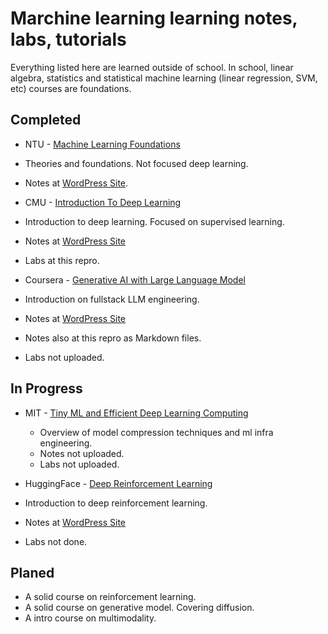 # Marchine learning learning notes, labs, tutorials

Everything listed here are learned outside of school.
In school, linear algebra, statistics and statistical machine learning
(linear regression, SVM, etc) courses are foundations.

## Completed

- NTU - [Machine Learning Foundations](https://www.csie.ntu.edu.tw/~htlin/course/ml20fall/)
 - Theories and foundations. Not focused deep learning.
 - Notes at [WordPress Site](https://levendlee.com/category/machine-learning/machine-learning-foundations/).

- CMU - [Introduction To Deep Learning](https://deeplearning.cs.cmu.edu/F23/index.html)
 - Introduction to deep learning. Focused on supervised learning.
 - Notes at [WordPress Site](https://levendlee.com/category/machine-learning/introduction-to-deep-learning/)
 - Labs at this repro.

- Coursera - [Generative AI with Large Language Model](https://www.coursera.org/learn/generative-ai-with-llms)
 - Introduction on fullstack LLM engineering.
 - Notes at [WordPress Site](https://levendlee.com/category/machine-learning/generative-ai-with-llm/)
 - Notes also at this repro as Markdown files.
 - Labs not uploaded.

## In Progress

- MIT - [Tiny ML and Efficient Deep Learning Computing](https://hanlab.mit.edu/courses/2022-fall-6s965)
  - Overview of model compression techniques and ml infra engineering.
  - Notes not uploaded.
  - Labs not uploaded.

- HuggingFace - [Deep Reinforcement Learning](https://huggingface.co/learn/deep-rl-course/unit0/introduction)
 - Introduction to deep reinforcement learning.
 - Notes at [WordPress Site](https://levendlee.com/category/machine-learning/deep-reinforcement-learning-intro/)
 - Labs not done.

## Planed

- A solid course on reinforcement learning.
- A solid course on generative model. Covering diffusion.
- A intro course on multimodality.
